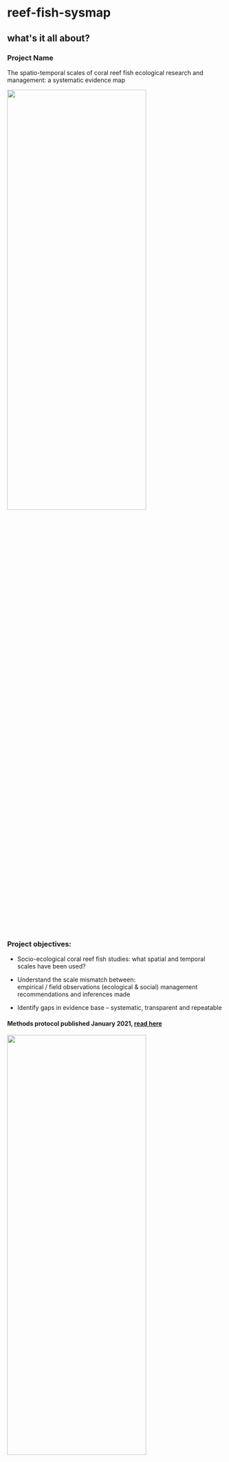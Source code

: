 # reef-fish-sysmap

## what's it all about?

### Project Name ###

The spatio-temporal scales of coral reef fish ecological research and management: a systematic evidence map

<img src="fish.JPG" height="50%" width="80%" />

### Project objectives: ### 

- Socio-ecological coral reef fish studies: what spatial and temporal scales have been used? 

- Understand the scale mismatch between:  
empirical / field observations (ecological & social)
management recommendations and inferences made

- Identify gaps in evidence base – systematic, transparent and repeatable


#### Methods protocol published January 2021, [read here](rdcu.be/cecKn) ####

<img src="divers.JPG" height="50%" width="80%" />

### Goals for the week: ### 

- How to integrate  quantitative ecological metadata with qualitative social metadata? 

- Can we develop an automated conversion factor based on geographical area and/or population of the study country?

### Contact us on Twitter at: ### 

- @alice_fish00

- @SouthworthLucy

- @FarrahPowell

